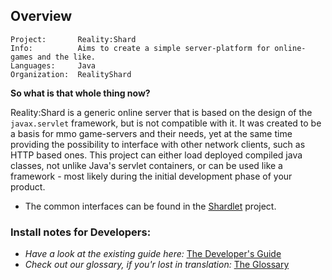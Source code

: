 ## Overview
    Project:       Reality:Shard 
    Info:          Aims to create a simple server-platform for online-games and the like.
    Languages:     Java
    Organization:  RealityShard

**So what is that whole thing now?**

Reality:Shard is a generic online server that is based on the design of the `javax.servlet` framework, but is not compatible with it. It was created to be a basis for mmo game-servers and their needs, yet at the same time providing the possibility to interface with other network clients, such as HTTP based ones. This project can either load deployed compiled java classes, not unlike Java's servlet containers, or can be used like a framework - most likely during the initial development phase of your product.  

 - The common interfaces can be found in the [Shardlet](https://github.com/RealityShard/Shardlet) project.


### Install notes for Developers:
 - _Have a look at the existing guide here:_  [The Developer's Guide](https://github.com/RealityShard/Documentation/blob/master/Dev-HowTo.md)
 - _Check out our glossary, if you'r lost in translation:_ [The Glossary](https://github.com/RealityShard/Documentation/blob/master/Glossary.md)
